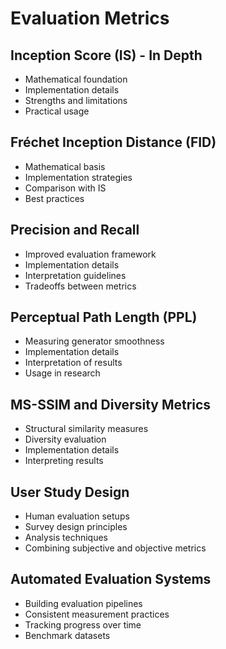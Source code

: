 # Evaluation Metrics

## Inception Score (IS) - In Depth
- Mathematical foundation
- Implementation details
- Strengths and limitations
- Practical usage

## Fréchet Inception Distance (FID)
- Mathematical basis
- Implementation strategies
- Comparison with IS
- Best practices

## Precision and Recall
- Improved evaluation framework
- Implementation details
- Interpretation guidelines
- Tradeoffs between metrics

## Perceptual Path Length (PPL)
- Measuring generator smoothness
- Implementation details
- Interpretation of results
- Usage in research

## MS-SSIM and Diversity Metrics
- Structural similarity measures
- Diversity evaluation
- Implementation details
- Interpreting results

## User Study Design
- Human evaluation setups
- Survey design principles
- Analysis techniques
- Combining subjective and objective metrics

## Automated Evaluation Systems
- Building evaluation pipelines
- Consistent measurement practices
- Tracking progress over time
- Benchmark datasets
